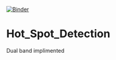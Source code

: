[![Binder](https://mybinder.org/badge_logo.svg)](https://mybinder.org/v2/gh/seriksen/Hot_Spot_Detection/master?filepath=https%3A%2F%2Fgithub.com%2Fseriksen%2FHot_Spot_Detection%2Fblob%2Fmaster%2FAnalysisNotebook.ipynb)

# Hot_Spot_Detection
Dual band implimented
